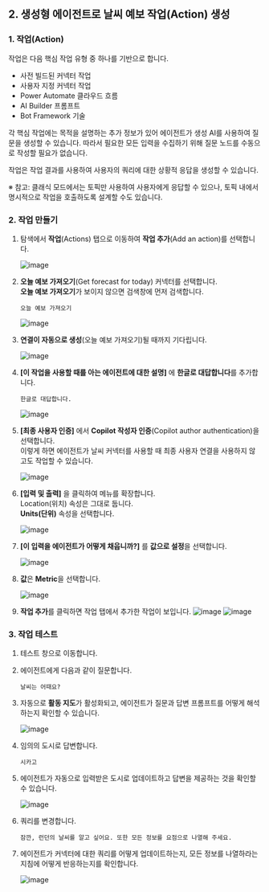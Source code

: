 ## 2. 생성형 에이전트로 날씨 예보 작업(Action) 생성

### 1. 작업(Action)

작업은 다음 핵심 작업 유형 중 하나를 기반으로 합니다.
- 사전 빌드된 커넥터 작업
- 사용자 지정 커넥터 작업
- Power Automate 클라우드 흐름
- AI Builder 프롬프트
- Bot Framework 기술

각 핵심 작업에는 목적을 설명하는 추가 정보가 있어 에이전트가 생성 AI를 사용하여 질문을 생성할 수 있습니다. 따라서 필요한 모든 입력을 수집하기 위해 질문 노드를 수동으로 작성할 필요가 없습니다.

작업은 작업 결과를 사용하여 사용자의 쿼리에 대한 상황적 응답을 생성할 수 있습니다.

※ 참고: 클래식 모드에서는 토픽만 사용하여 사용자에게 응답할 수 있으나, 토픽 내에서 명시적으로 작업을 호출하도록 설계할 수도 있습니다.


### 2. 작업 만들기

1. 탐색에서 **작업**(Actions) 탭으로 이동하여 **작업 추가**(Add an action)를 선택합니다.
   
    ![image](https://github.com/user-attachments/assets/2ec99e72-19c5-41f4-8cbf-974ce9d76e1f)

2. **오늘 예보 가져오기**(Get forecast for today) 커넥터를 선택합니다. </br> **오늘 예보 가져오기**가 보이지 않으면 검색창에 먼저 검색합니다.
   ```
   오늘 예보 가져오기
   ```
   ![image](https://github.com/user-attachments/assets/73139ffb-23dc-41a4-ad09-1c3d255493d9)

4. **연결이 자동으로 생성**(오늘 예보 가져오기)될 때까지 기다립니다.

    ![image](https://github.com/user-attachments/assets/43b129db-afb8-4559-99da-871a6dcb46d5)

5. **[이 작업을 사용할 때를 아는 에이전트에 대한 설명]** 에 **한글로 대답합니다**를 추가합니다.
   ```
   한글로 대답합니다.
   ```

   ![image](https://github.com/user-attachments/assets/47e8f2cb-7b04-43ef-91bf-5fa7b63cbee0)

6. **[최종 사용자 인증]** 에서 **Copilot 작성자 인증**(Copilot author authentication)을 선택합니다. </br>
   이렇게 하면 에이전트가 날씨 커넥터를 사용할 때 최종 사용자 연결을 사용하지 않고도 작업할 수 있습니다.

   ![image](https://github.com/user-attachments/assets/82894271-f9d8-4433-8d37-3f7914b19576)

7. **[입력 및 출력]** 을 클릭하여 메뉴를 확장합니다. </br>
   Location(위치) 속성은 그대로 둡니다.</br>
   **Units(단위)** 속성을 선택합니다.

   ![image](https://github.com/user-attachments/assets/ad48e584-7e77-4103-8b70-a070355998c8)

9. **[이 입력을 에이전트가 어떻게 채웁니까?]** 를 **값으로 설정**을 선택합니다.

    ![image](https://github.com/user-attachments/assets/504bae11-89cd-443f-bec9-28896618ad90)

10. **값**은 **Metric**을 선택합니다.

    ![image](https://github.com/user-attachments/assets/c06f8fce-54fd-4b8f-ac0a-07c42a0e3fb5)

11. **작업 추가**를 클릭하면 작업 탭에서 추가한 작업이 보입니다.
    ![image](https://github.com/user-attachments/assets/46e2fa62-99bc-4b84-a422-10e88fb2619c)
    ![image](https://github.com/user-attachments/assets/96477229-6ebd-4d13-b966-a44993c61181)


### 3. 작업 테스트

1. 테스트 창으로 이동합니다.

2. 에이전트에게 다음과 같이 질문합니다.
   
   ```
   날씨는 어때요?
   ```

3. 자동으로 **활동 지도**가 활성화되고, 에이전트가 질문과 답변 프롬프트를 어떻게 해석하는지 확인할 수 있습니다.

    ![image](https://github.com/user-attachments/assets/f46e7b55-9201-48ef-abac-767b14479799)

4. 임의의 도시로 답변합니다.

   ```
   시카고
   ```

5. 에이전트가 자동으로 입력받은 도시로 업데이트하고 답변을 제공하는 것을 확인할 수 있습니다.

    ![image](https://github.com/user-attachments/assets/5901896c-848e-49e2-9c85-5bbacb033dd8)

6. 쿼리를 변경합니다.

   ```
   잠깐, 런던의 날씨를 알고 싶어요. 또한 모든 정보를 요점으로 나열해 주세요.
   ```

7. 에이전트가 커넥터에 대한 쿼리를 어떻게 업데이트하는지, 모든 정보를 나열하라는 지침에 어떻게 반응하는지를 확인합니다.
   
   ![image](https://github.com/user-attachments/assets/5ce058bc-9086-405c-8994-ca309555d369)
